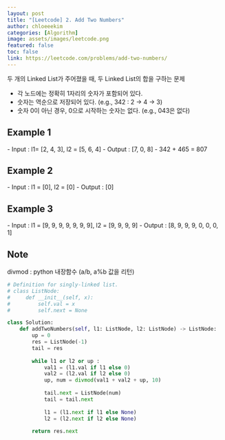 ```yaml
---
layout: post
title: "[Leetcode] 2. Add Two Numbers"
author: chloeeekim
categories: [Algorithm]
image: assets/images/leetcode.png
featured: false
toc: false
link: https://leetcode.com/problems/add-two-numbers/
---
```


두 개의 Linked List가 주어졌을 때, 두 Linked List의 합을 구하는 문제
- 각 노드에는 정확히 1자리의 숫자가 포함되어 있다.
- 숫자는 역순으로 저장되어 있다. (e.g., 342 : 2 -> 4 -> 3)
- 숫자 0이 아닌 경우, 0으로 시작하는 숫자는 없다. (e.g., 043은 없다)

<h2>Example 1</h2>
- Input : l1= [2, 4, 3], l2 = [5, 6, 4]
- Output : [7, 0, 8]
- 342 + 465 = 807

<h2>Example 2</h2>
- Input : l1 = [0], l2 = [0]
- Output : [0]

<h2>Example 3</h2>
- Input : l1 = [9, 9, 9, 9, 9, 9, 9], l2 = [9, 9, 9, 9]
- Output : [8, 9, 9, 9, 0, 0, 0, 1]

<h2>Note</h2>
divmod : python 내장함수 (a/b, a%b 값을 리턴)

```python
# Definition for singly-linked list.
# class ListNode:
#     def __init__(self, x):
#         self.val = x
#         self.next = None

class Solution:
    def addTwoNumbers(self, l1: ListNode, l2: ListNode) -> ListNode:
        up = 0
        res = ListNode(-1)
        tail = res
        
        while l1 or l2 or up :
            val1 = (l1.val if l1 else 0)
            val2 = (l2.val if l2 else 0)
            up, num = divmod(val1 + val2 + up, 10)
            
            tail.next = ListNode(num)
            tail = tail.next
            
            l1 = (l1.next if l1 else None)
            l2 = (l2.next if l2 else None)
        
        return res.next
```